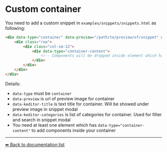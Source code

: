 # Custom container
You need to add a custom snippet in `examples/snippets/snippets.html` as following:

```html
<div data-type="container" data-preview="/path/to/preview/of/snippet" data-keditor-title="1 col" data-keditor-categories="Bootstrap column">
    <div class="row">
        <div class="col-sm-12">
            <div data-type="container-content">
                <!-- Components will be dropped inside element which has attribute data-type="container-content" -->
            </div>
        </div>
    </div>
</div>
```

Details:
 * `data-type` must be `container`
 * `data-preview` is url of preview image for container
 * `data-keditor-title` is text title for container. Will be showed under preview image in snippet modal
 * `data-keditor-categories` is list of categories for container. Used for filter and search in snippet modal
 * You need at least one element which has `data-type="container-content"` to add components inside your container
 
 ---
[⬅ Back to documentation list](../README.md#documentation)
